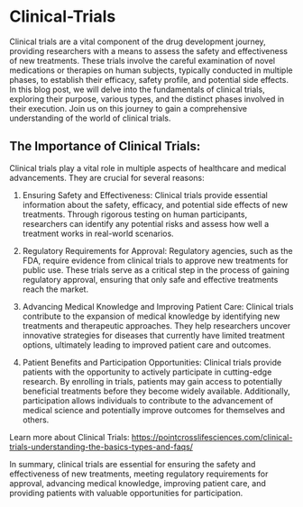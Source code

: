 # Clinical-Trials
Clinical trials are a vital component of the drug development journey, providing researchers with a means to assess the safety and effectiveness of new treatments. These trials involve the careful examination of novel medications or therapies on human subjects, typically conducted in multiple phases, to establish their efficacy, safety profile, and potential side effects. In this blog post, we will delve into the fundamentals of clinical trials, exploring their purpose, various types, and the distinct phases involved in their execution. Join us on this journey to gain a comprehensive understanding of the world of clinical trials.

## The Importance of Clinical Trials:

Clinical trials play a vital role in multiple aspects of healthcare and medical advancements. They are crucial for several reasons:

1. Ensuring Safety and Effectiveness: Clinical trials provide essential information about the safety, efficacy, and potential side effects of new treatments. Through rigorous testing on human participants, researchers can identify any potential risks and assess how well a treatment works in real-world scenarios.

2. Regulatory Requirements for Approval: Regulatory agencies, such as the FDA, require evidence from clinical trials to approve new treatments for public use. These trials serve as a critical step in the process of gaining regulatory approval, ensuring that only safe and effective treatments reach the market.

3. Advancing Medical Knowledge and Improving Patient Care: Clinical trials contribute to the expansion of medical knowledge by identifying new treatments and therapeutic approaches. They help researchers uncover innovative strategies for diseases that currently have limited treatment options, ultimately leading to improved patient care and outcomes.

4. Patient Benefits and Participation Opportunities: Clinical trials provide patients with the opportunity to actively participate in cutting-edge research. By enrolling in trials, patients may gain access to potentially beneficial treatments before they become widely available. Additionally, participation allows individuals to contribute to the advancement of medical science and potentially improve outcomes for themselves and others.

Learn more about Clinical Trials: https://pointcrosslifesciences.com/clinical-trials-understanding-the-basics-types-and-faqs/

In summary, clinical trials are essential for ensuring the safety and effectiveness of new treatments, meeting regulatory requirements for approval, advancing medical knowledge, improving patient care, and providing patients with valuable opportunities for participation.
